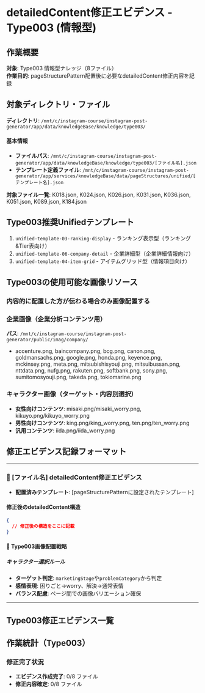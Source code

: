 # detailedContent修正エビデンス - Type003 (情報型)

## 作業概要
**対象**: Type003 情報型ナレッジ（8ファイル）  
**作業目的**: pageStructurePattern配置後に必要なdetailedContent修正内容を記録

## 対象ディレクトリ・ファイル
**ディレクトリ**: `/mnt/c/instagram-course/instagram-post-generator/app/data/knowledgeBase/knowledge/type003/`

#### 基本情報
- **ファイルパス**: `/mnt/c/instagram-course/instagram-post-generator/app/data/knowledgeBase/knowledge/type003/[ファイル名].json`
- **テンプレート定義ファイル**: `/mnt/c/instagram-course/instagram-post-generator/app/services/knowledgeBase/data/pageStructures/unified/[テンプレート名].json`

**対象ファイル一覧**:
K018.json, K024.json, K026.json, K031.json, K036.json, K051.json, K089.json, K184.json

## Type003推奨Unifiedテンプレート
1. `unified-template-03-ranking-display` - ランキング表示型（ランキング&Tier表向け）
2. `unified-template-06-company-detail` - 企業詳細型（企業詳細情報向け）
3. `unified-template-04-item-grid` - アイテムグリッド型（情報項目向け）

## Type003の使用可能な画像リソース

### **内容的に配置した方が伝わる場合のみ画像配置する**

### 企業画像（企業分析コンテンツ用）
**パス**: `/mnt/c/instagram-course/instagram-post-generator/public/imag/company/`
- accenture.png, baincompany.png, bcg.png, canon.png, goldmansachs.png, google.png, honda.png, keyence.png, mckinsey.png, meta.png, mitsubishisyouji.png, mitsuibussan.png, nttdata.png, nufg.png, rakuten.png, softbank.png, sony.png, sumitomosyouji.png, takeda.png, tokiomarine.png

### キャラクター画像（ターゲット・内容別選択）
- **女性向けコンテンツ**: misaki.png/misaki_worry.png, kikuyo.png/kikuyo_worry.png
- **男性向けコンテンツ**: king.png/king_worry.png, ten.png/ten_worry.png
- **汎用コンテンツ**: iida.png/iida_worry.png

## 修正エビデンス記録フォーマット

---

### 🔧 [ファイル名] detailedContent修正エビデンス
- **配置済みテンプレート**: [pageStructurePatternに設定されたテンプレート]

#### 修正後のdetailedContent構造
```json
{
  // 修正後の構造をここに記載
}
```

#### 🎨 Type003画像配置戦略

##### キャラクター選択ルール
- **ターゲット判定**: `marketingStage`や`problemCategory`から判定
- **感情表現**: 困りごと→worry、解決→通常表情
- **バランス配慮**: ページ間での画像バリエーション確保

---

## Type003修正エビデンス一覧

<!-- 各ファイルの修正エビデンスをここに記録 -->

## 作業統計（Type003）

### 修正完了状況
- **エビデンス作成完了**: 0/8 ファイル
- **修正内容確定**: 0/8 ファイル

